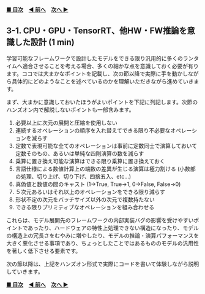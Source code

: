 **[■ 目次](https://github.com/CyberAgentAILab/model-acceleration-tutorial/tree/main?tab=readme-ov-file#table-of-contents)**　**[◀ 前へ](https://github.com/CyberAgentAILab/model-acceleration-tutorial/blob/main/02_Runtime/2_2-Model_Deployment_Destination_Device_and_Runtime_Combination.md)**　**[次へ ▶](https://github.com/CyberAgentAILab/model-acceleration-tutorial/blob/main/03_Design/3_2_1-Preparing_the_environment_for_hands-on.md)**

## 3-1. CPU・GPU・TensorRT、他HW・FW推論を意識した設計 (1 min)
学習可能なフレームワークで設計したモデルをできる限り汎用的に多くのランタイムへ適合させることを考える場合、多くの細かな点を意識しておく必要が有ります。ココでは大まかなポイントを記載し、次の節以降で実際に手を動かしながら具体的にどのようなことを述べているのかを理解いただきながら進めていきます。

まず、大まかに意識しておいたほうがよいポイントを下記に列記します。次節のハンズオン内で解説しないポイントも一部含みます。

1. 必要以上に次元の展開と圧縮を使用しない
2. 連続するオペレーションの順序を入れ替えてできる限り不必要なオペレーションを減らす
3. 定数で表現可能な全てのオペレーションは事前に定数同士で演算しておいて定数そのもの、あるいは単純な四則演算の数を減らす
4. 乗算に置き換え可能な演算はできる限り乗算に置き換えておく
5. 言語仕様による数値計算上の端数の差異が生じる演算は極力割ける (小数部の処理、切り上げ、切り下げ、四捨五入、etc...)
6. 真偽値と数値の間のキャスト (1->True, True->1, 0->False, False->0)
7. ５次元あるいはそれ以上のオペレーションをできる限り減らす
8. 形状不定の次元をバッチサイズ以外の次元で複数持たない
9. できる限りプリミティブなオペレーションを組み合わせる

これらは、モデル展開先のフレームワークの内部実装バグの影響を受けやすいポイントであったり、ハードウェアの特性上処理できない構造になったり、モデルの構造上の冗長さをむやみに増やしたり、モデルの推論・演算パフォーマンスを大きく悪化させる事項であり、ちょっとしたことではあるもののモデルの汎用性を著しく低下させる要素です。

次の節以降は、上記をハンズオン形式で実際にコードを書いて体験しながら説明していきます。

**[■ 目次](https://github.com/CyberAgentAILab/model-acceleration-tutorial/tree/main?tab=readme-ov-file#table-of-contents)**　**[◀ 前へ](https://github.com/CyberAgentAILab/model-acceleration-tutorial/blob/main/02_Runtime/2_2-Model_Deployment_Destination_Device_and_Runtime_Combination.md)**　**[次へ ▶](https://github.com/CyberAgentAILab/model-acceleration-tutorial/blob/main/03_Design/3_2_1-Preparing_the_environment_for_hands-on.md)**
